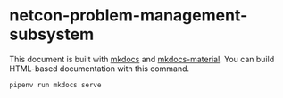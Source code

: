 # netcon-problem-management-subsystem

This document is built with [mkdocs](https://www.mkdocs.org/) and [mkdocs-material](https://squidfunk.github.io/mkdocs-material/). You can build HTML-based documentation with this command.

```
pipenv run mkdocs serve
```
